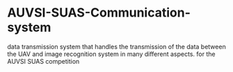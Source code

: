 # AUVSI-SUAS-Communication-system
data transmission system that handles the transmission of the data between the UAV and image recognition system in many different aspects. for the AUVSI SUAS competition
